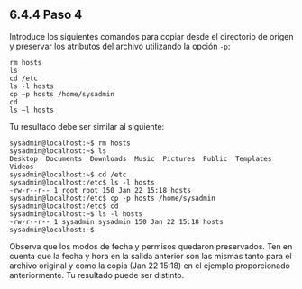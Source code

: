 ## 6.4.4 Paso 4
Introduce los siguientes comandos para copiar desde el directorio de origen y preservar los atributos del archivo utilizando la opción `-p`:

	rm hosts
	ls
	cd /etc
	ls -l hosts
	cp –p hosts /home/sysadmin
	cd
	ls –l hosts

Tu resultado debe ser similar al siguiente:

```shell-session
sysadmin@localhost:~$ rm hosts 
sysadmin@localhost:~$ ls
Desktop  Documents  Downloads  Music  Pictures  Public  Templates  Videos  
sysadmin@localhost:~$ cd /etc
sysadmin@localhost:/etc$ ls -l hosts
-rw-r--r-- 1 root root 150 Jan 22 15:18 hosts
sysadmin@localhost:/etc$ cp -p hosts /home/sysadmin
sysadmin@localhost:/etc$ cd
sysadmin@localhost:~$ ls -l hosts
-rw-r--r-- 1 sysadmin sysadmin 150 Jan 22 15:18 hosts
sysadmin@localhost:~$
```

Observa que los modos de fecha y permisos quedaron preservados. Ten en cuenta que la fecha y hora en la salida anterior son las mismas tanto para el archivo original y como la copia (Jan 22 15:18) en el ejemplo proporcionado anteriormente. Tu resultado puede ser distinto.

